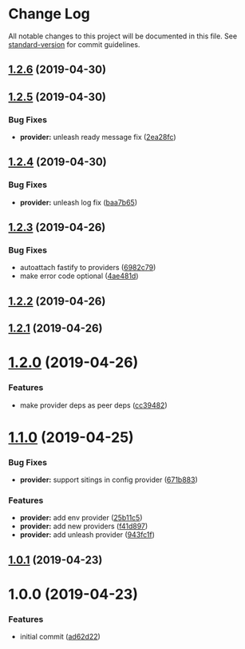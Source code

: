 # Change Log

All notable changes to this project will be documented in this file. See [standard-version](https://github.com/conventional-changelog/standard-version) for commit guidelines.

## [1.2.6](https://gitlab.com/m03geek/fastify-feature-flags/compare/v1.2.5...v1.2.6) (2019-04-30)



## [1.2.5](https://gitlab.com/m03geek/fastify-feature-flags/compare/v1.2.4...v1.2.5) (2019-04-30)


### Bug Fixes

* **provider:** unleash ready message fix ([2ea28fc](https://gitlab.com/m03geek/fastify-feature-flags/commit/2ea28fc))



## [1.2.4](https://gitlab.com/m03geek/fastify-feature-flags/compare/v1.2.3...v1.2.4) (2019-04-30)


### Bug Fixes

* **provider:** unleash log fix ([baa7b65](https://gitlab.com/m03geek/fastify-feature-flags/commit/baa7b65))



## [1.2.3](https://gitlab.com/m03geek/fastify-feature-flags/compare/v1.2.2...v1.2.3) (2019-04-26)


### Bug Fixes

* autoattach fastify to providers ([6982c79](https://gitlab.com/m03geek/fastify-feature-flags/commit/6982c79))
* make error code optional ([4ae481d](https://gitlab.com/m03geek/fastify-feature-flags/commit/4ae481d))



## [1.2.2](https://gitlab.com/m03geek/fastify-feature-flags/compare/v1.2.1...v1.2.2) (2019-04-26)



## [1.2.1](https://gitlab.com/m03geek/fastify-feature-flags/compare/v1.2.0...v1.2.1) (2019-04-26)



# [1.2.0](https://gitlab.com/m03geek/fastify-feature-flags/compare/v1.1.0...v1.2.0) (2019-04-26)


### Features

* make provider deps as peer deps ([cc39482](https://gitlab.com/m03geek/fastify-feature-flags/commit/cc39482))



# [1.1.0](https://gitlab.com/m03geek/fastify-feature-flags/compare/v1.0.1...v1.1.0) (2019-04-25)


### Bug Fixes

* **provider:** support sitings in config provider ([671b883](https://gitlab.com/m03geek/fastify-feature-flags/commit/671b883))


### Features

* **provider:** add env provider ([25b11c5](https://gitlab.com/m03geek/fastify-feature-flags/commit/25b11c5))
* **provider:** add new providers ([f41d897](https://gitlab.com/m03geek/fastify-feature-flags/commit/f41d897))
* **provider:** add unleash provider ([943fc1f](https://gitlab.com/m03geek/fastify-feature-flags/commit/943fc1f))



## [1.0.1](https://gitlab.com/m03geek/fastify-feature-flags/compare/v1.0.0...v1.0.1) (2019-04-23)



# 1.0.0 (2019-04-23)


### Features

* initial commit ([ad62d22](https://gitlab.com/m03geek/fastify-feature-flags/commit/ad62d22))
